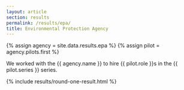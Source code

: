 ```yaml
---
layout: article
section: results
permalink: /results/epa/
title: Environmental Protection Agency
---
```


{% assign agency = site.data.results.epa %}
{% assign pilot = agency.pilots.first %}

<p class="usa-intro">
  We worked with the {{ agency.name }} to hire {{ pilot.role }}s in the {{ pilot.series }} series.
</p>

{% include results/round-one-result.html %}